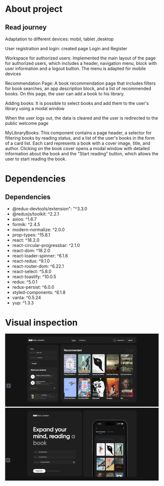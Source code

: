 # About project

<section>
<h1> Read journey</h1>
<p>Adaptation to different devices: mobil, tablet ,desktop</p>
<p>User registration and login: created page Login and Register</p>
<p>Workspace for authorized users: Implemented the main layout of the page for authorized users, which includes a header, navigation menu, block with user information and a logout button. The menu is adapted for mobile devices</p>
<p>Recommendation Page: A book recommendation page that includes filters for book searches, an app description block, and a list of recommended books. On this page, the user can add a book to his library.</p>
<p>Adding books: It is possible to select books and add them to the user's library using a modal window</p>
<p>When the user logs out, the data is cleared and the user is redirected to the public welcome page</p>
<p>MyLibraryBooks: This component contains a page header, a selector for filtering books by reading status, and a list of the user's books in the form of a card list. Each card represents a book with a cover image, title, and author. Clicking on the book cover opens a modal window with detailed information about the book and the "Start reading" button, which allows the user to start reading the book.</p>
</section>

# Dependencies

<section>
<h2>Dependencies</h2>
<ul>
<li>@redux-devtools/extension": "^3.3.0</li>
<li>  @reduxjs/toolkit: ^2.2.1</li>
<li>  axios: ^1.6.7</li>
<li>formik: ^2.4.5</li>
<li>modern-normalize: ^2.0.0</li>
<li>prop-types: ^15.8.1</li>
<li>react: ^18.2.0</li>
<li> react-circular-progressbar: ^2.1.0</li>
<li>react-dom: ^18.2.0</li>
<li>react-loader-spinner: ^6.1.6</li>
<li> react-redux: ^9.1.0</li>
<li> react-router-dom: ^6.22.1</li>
<li> react-select: ^5.8.0</li>
<li>react-toastify: ^10.0.5</li>
<li> redux: ^5.0.1</li>
<li> redux-persist: ^6.0.0</li>
<li>styled-components: ^6.1.8</li>
<li> vanta: ^0.5.24</li>
<li>yup: ^1.3.3</li>
</ul>
</section>

# Visual inspection

<section>
<img src="src/images/Readme/screenshot1.png" alt="photo"   width="500">
<img src="src/images/Readme/screenshot2.png" alt="photo"  width="500">
</section>
